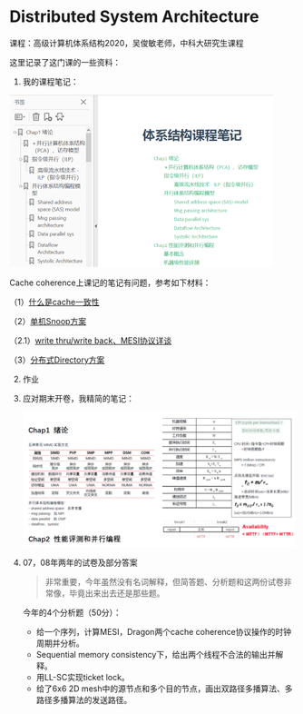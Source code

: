 # Distributed System Architecture

课程：高级计算机体系结构2020，吴俊敏老师，中科大研究生课程

这里记录了这门课的一些资料：

1. 我的课程笔记：

<img src="README.assets/image-20200708211934768.png" alt="image-20200708211934768" style="zoom:50%;" />

Cache coherence上课记的笔记有问题，参考如下材料：

（1）[什么是cache一致性](https://zhuanlan.zhihu.com/p/417487200)

（2）[单机Snoop方案](https://zhuanlan.zhihu.com/p/417949142)

（2.1）[write thru/write back、MESI协议详谈](https://www.xiaolincoding.com/os/1_hardware/cpu_mesi.html#cpu-cache-的数据写入)

（3）[分布式Directory方案](https://zhuanlan.zhihu.com/p/419722803)

2. 作业

3. 应对期末开卷，我精简的笔记：

   ![image-20200708212059860](README.assets/image-20200708212059860.png)

4. 07，08年两年的试卷及部分答案

   > 非常重要，今年虽然没有名词解释，但简答题、分析题和这两份试卷非常像，毕竟出来出去还是那些题。

   今年的4个分析题（50分）：

   - 给一个序列，计算MESI，Dragon两个cache coherence协议操作的时钟周期并分析。
   - Sequential memory consistency下，给出两个线程不合法的输出并解释。
   - 用LL-SC实现ticket lock。
   - 给了6x6 2D mesh中的源节点和多个目的节点，画出双路径多播算法、多路径多播算法的发送路径。

   
